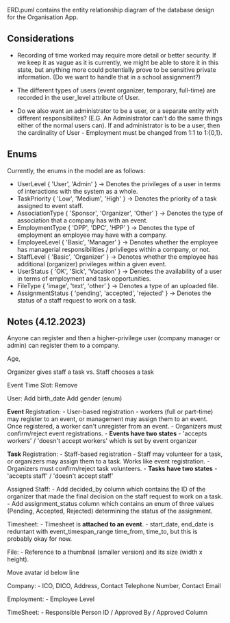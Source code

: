 ERD.puml contains the entity relationship diagram of the database design for the Organisation App.

## Considerations
- Recording of time worked may require more detail or better security. If we keep it as vague as it is currently, we might be able to store it in this state, but anything more could potentially prove to be sensitive private information. (Do we want to handle that in a school assignment?)

- The different types of users (event organizer, temporary, full-time) are recorded in the user_level attribute of User.

- Do we also want an administrator to be a user, or a separate entity with different responsibilites? (E.G. An Administrator can't do the same things either of the normal users can). If and administrator is to be a user, then the cardinality of User - Employment must be changed from 1:1 to 1:{0,1}.

## Enums
Currently, the enums in the model are as follows:
- UserLevel { 'User', 'Admin' } -> Denotes the privileges of a user in terms of interactions with the system as a whole.
- TaskPriority { 'Low', 'Medium', 'High' } -> Denotes the priority of a task assigned to event staff.
- AssociationType { 'Sponsor', 'Organizer', 'Other' } -> Denotes the type of association that a company has with an event.
- EmploymentType { 'DPP', 'DPC', 'HPP' } -> Denotes the type of employment an employee may have with a company.
- EmployeeLevel { 'Basic', 'Manager' } -> Denotes whether the employee has managerial responsibilities / privileges within a company, or not.
- StaffLevel { 'Basic', 'Organizer' } -> Denotes whether the employee has additional (organizer) privileges within a given event.
- UserStatus { 'OK', 'Sick', 'Vacation' } -> Denotes the availability of a user in terms of employment and task opportunities.
- FileType { 'image', 'text', 'other' } -> Denotes a type of an uploaded file.
- AssignmentStatus { 'pending', 'accepted', 'rejected' } -> Denotes the status of a staff request to work on a task.

## Notes (4.12.2023)
Anyone can register and then a higher-privilege user (company manager or admin) can register them to a company.

Age, 

Organizer gives staff a task
vs.
Staff chooses a task


Event Time Slot: Remove

User: Add birth_date
      Add gender (enum)
      

**Event** Registration:
    - User-based registration - workers (full or part-time) may register to an event, or management may assign them to an event. Once registered, a worker can't unregister from an event.
    - Organizers must confirm/reject event registrations.
    - **Events have two states** - 'accepts workers' / 'doesn't accept workers' which is set by event organizer

**Task** Registration:
    - Staff-based registration - Staff may volunteer for a task, or organizers may assign them to a task. Works like event registration. 
    - Organizers must confirm/reject task volunteers.
    - **Tasks have two states** - 'accepts staff' / 'doesn't accept staff'
    
Assigned Staff:
    - Add decided_by column which contains the ID of the organizer that made the final decision on the staff request to work on a task.
    - Add assignment_status column which contains an enum of three values (Pending, Accepted, Rejected) determining the status of the assignment.

Timesheet:
    - Timesheet is **attached to an event**.
    - start_date, end_date is reduntant with event_timespan_range time_from, time_to, but this is probably okay for now.

File:
    - Reference to a thumbnail (smaller version) and its size (width x height).

Move avatar id below line


Company:
    - ICO, DICO, Address, Contact Telephone Number, Contact Email

Employment:
    - Employee Level <BIGBOSS>

TimeSheet: 
    - Responsible Person ID / Approved By / Approved Column